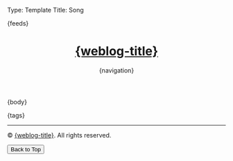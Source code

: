 Type: Template
Title: Song

<!DOCTYPE html>
<html lang="en">
<head>
<title>{weblog-title}{separator}{post-title}</title>
<meta charset="utf-8">
<meta name="viewport" content="width=device-width, initial-scale=1">
{feeds}
<link rel="stylesheet" href='https://kenei.weblog.lol/files/style.css'>
<style>
@import url('https://fonts.googleapis.com/css2?family=Source+Code+Pro:wght@400;700&family=Merriweather:wght@400;700&family=Open+Sans:wght@400;700&display=swap');
@import url('https://static.omg.lol/type/fontawesome-free/css/all.css');
</style>
</head>
<body>

<header>
	<h1 class="weblog-title"><a href="{base-path}">{weblog-title}</a></h1>
	{navigation}
	<script src="https://kenei.weblog.lol/files/update-year.js" defer></script>
	<script src="https://kenei.weblog.lol/files/collapse-code.js" defer></script>
</header>

<main>

{body}

<aside class="post-tags">
	{tags}
</aside>

<hr>

</main>

<footer>
    <p>&copy; <span id="current-year"></span> <a href="{base-path}">{weblog-title}</a>. All rights reserved.</p>
    <button onclick="window.location.href='#home'">Back to Top</button>
</footer>



</body>
</html>
